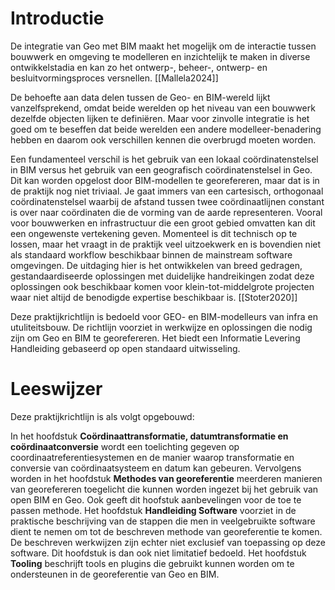 # Introductie
De integratie van Geo met BIM maakt het mogelijk om de interactie tussen bouwwerk en omgeving te modelleren en inzichtelijk te maken in diverse ontwikkelstadia en kan zo het ontwerp-, beheer-, ontwerp- en besluitvormingsproces versnellen. [[Mallela2024]]

De behoefte aan data delen tussen de Geo- en BIM-wereld lijkt vanzelfsprekend, omdat beide werelden op het niveau van een bouwwerk dezelfde objecten lijken te definiëren. Maar voor zinvolle integratie is het goed om te beseffen dat beide werelden een andere modelleer-benadering hebben en daarom ook verschillen kennen die overbrugd moeten worden. 

Een fundamenteel verschil is het gebruik van een lokaal coördinatenstelsel in BIM versus het gebruik van een geografisch coördinatenstelsel in Geo. Dit kan worden opgelost door BIM-modellen te georefereren, maar dat is in de praktijk nog niet triviaal. Je gaat immers van een cartesisch, orthogonaal coördinatenstelsel waarbij de afstand tussen twee coördinaatlijnen constant is over naar coördinaten die de vorming van de aarde representeren. Vooral voor bouwwerken en infrastructuur die een groot gebied omvatten kan dit een ongewenste vertekening geven. Momenteel is dit technisch op te lossen, maar het vraagt in de praktijk veel uitzoekwerk en is bovendien niet als standaard workflow beschikbaar binnen de mainstream software omgevingen. De uitdaging hier is het ontwikkelen van breed gedragen, gestandaardiseerde oplossingen met duidelijke handreikingen zodat deze oplossingen ook beschikbaar komen voor klein-tot-middelgrote projecten waar niet altijd de benodigde expertise beschikbaar is. [[Stoter2020]]

Deze praktijkrichtlijn is bedoeld voor GEO- en BIM-modelleurs van infra en utuliteitsbouw. De richtlijn voorziet in werkwijze en oplossingen die nodig zijn om Geo en BIM te georefereren. Het biedt een Informatie Levering Handleiding gebaseerd op open standaard uitwisseling. 

# Leeswijzer
Deze praktijkrichtlijn is als volgt opgebouwd: 

In het hoofdstuk **Coördinaattransformatie, datumtransformatie en coördinaatconversie** wordt een toelichting gegeven op coordinaatreferentiesystemen en de manier waarop transformatie en conversie van coördinaatsysteem en datum kan gebeuren. Vervolgens worden in het hoofdstuk **Methodes van georeferentie** meerderen manieren van georefereren toegelicht die kunnen worden ingezet bij het gebruik van open BIM en Geo. Ook geeft dit hoofstuk aanbevelingen voor de toe te passen methode. Het hoofdstuk **Handleiding Software** voorziet in de praktische beschrijving van de stappen die men in veelgebruikte software dient te nemen om tot de beschreven methode van georeferentie te komen. De beschreven werkwijzen zijn echter niet exclusief van toepassing op deze software. Dit hoofdstuk is dan ook niet limitatief bedoeld. Het hoofdstuk **Tooling** beschrijft tools en plugins die gebruikt kunnen worden om te ondersteunen in de georeferentie van Geo en BIM. 
